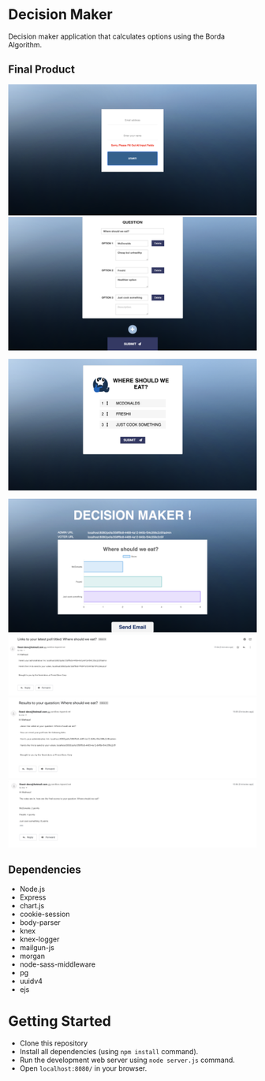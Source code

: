 # Decision Maker

Decision maker application that calculates options using the Borda Algorithm.

## Final Product

!["Login"](https://github.com/baiyjmatheus/midterm-decision-maker/blob/master/docs/login.png)
!["Create"](https://github.com/baiyjmatheus/midterm-decision-maker/blob/master/docs/create.png)

!["Voting"](https://github.com/baiyjmatheus/midterm-decision-maker/blob/master/docs/voting.png)

!["Result"](https://github.com/baiyjmatheus/midterm-decision-maker/blob/master/docs/result.png)
!["Mail1"](https://github.com/baiyjmatheus/midterm-decision-maker/blob/master/docs/mail1.png)
!["Mail2"](https://github.com/baiyjmatheus/midterm-decision-maker/blob/master/docs/mail2.png)
!["Mail3"](https://github.com/baiyjmatheus/midterm-decision-maker/blob/master/docs/mail3.png)

## Dependencies
  - Node.js
  - Express
  - chart.js
  - cookie-session
  - body-parser
  - knex
  - knex-logger
  - mailgun-js
  - morgan
  - node-sass-middleware
  - pg
  - uuidv4
  - ejs


# Getting Started
  - Clone this repository
  - Install all dependencies (using `npm install` command).
  - Run the development web server using `node server.js` command. 
  - Open `localhost:8080/` in your browser.